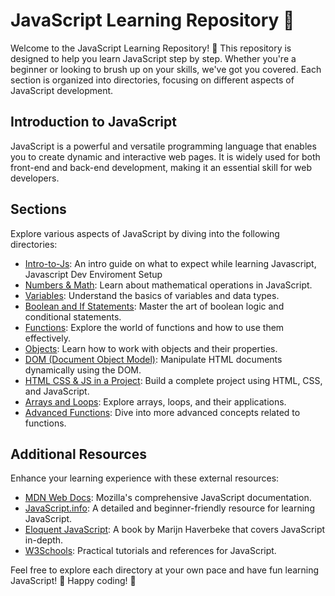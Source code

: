 # JavaScript Learning Repository 🚀

Welcome to the JavaScript Learning Repository! 🌟 This repository is designed to help you learn JavaScript step by step. Whether you're a beginner or looking to brush up on your skills, we've got you covered. Each section is organized into directories, focusing on different aspects of JavaScript development.

## Introduction to JavaScript

JavaScript is a powerful and versatile programming language that enables you to create dynamic and interactive web pages. It is widely used for both front-end and back-end development, making it an essential skill for web developers.

## Sections

Explore various aspects of JavaScript by diving into the following directories:

- [Intro-to-Js](./Intro-to-js/): An intro guide on what to expect while learning Javascript, Javascript Dev Enviroment Setup 
- [Numbers & Math](./Numbers&Math/): Learn about mathematical operations in JavaScript.
- [Variables](./variables): Understand the basics of variables and data types.
- [Boolean and If Statements](./boolean-if-statements): Master the art of boolean logic and conditional statements.
- [Functions](./functions): Explore the world of functions and how to use them effectively.
- [Objects](./objects): Learn how to work with objects and their properties.
- [DOM (Document Object Model)](./dom): Manipulate HTML documents dynamically using the DOM.
- [HTML CSS & JS in a Project](./project): Build a complete project using HTML, CSS, and JavaScript.
- [Arrays and Loops](./arrays-loops): Explore arrays, loops, and their applications.
- [Advanced Functions](./advanced-functions): Dive into more advanced concepts related to functions.

## Additional Resources

Enhance your learning experience with these external resources:

- [MDN Web Docs](https://developer.mozilla.org/en-US/docs/Web/JavaScript): Mozilla's comprehensive JavaScript documentation.
- [JavaScript.info](https://javascript.info/): A detailed and beginner-friendly resource for learning JavaScript.
- [Eloquent JavaScript](https://eloquentjavascript.net/): A book by Marijn Haverbeke that covers JavaScript in-depth.
- [W3Schools](https://www.w3schools.com/js/): Practical tutorials and references for JavaScript.

Feel free to explore each directory at your own pace and have fun learning JavaScript! 🚀 Happy coding! 🎉
